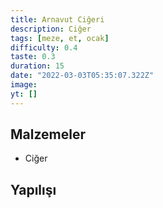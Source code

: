 ```yaml
---
title: Arnavut Ciğeri
description: Ciğer
tags: [meze, et, ocak]
difficulty: 0.4
taste: 0.3
duration: 15
date: "2022-03-03T05:35:07.322Z"
image:
yt: []
---
```


## Malzemeler

- Ciğer

## Yapılışı
